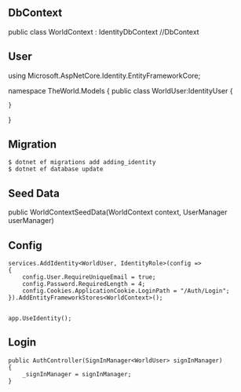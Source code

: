 ##
   <PackageReference Include="Microsoft.AspNetCore.Identity.EntityFrameworkCore" Version="1.1.1"/>


## DbContext
 public class WorldContext : IdentityDbContext<WorldUser> //DbContext    

## User 
using Microsoft.AspNetCore.Identity.EntityFrameworkCore;

namespace TheWorld.Models
{
    public class WorldUser:IdentityUser
    {
        
    }
}

## Migration
    $ dotnet ef migrations add adding_identity
    $ dotnet ef database update

## Seed Data
public WorldContextSeedData(WorldContext context, UserManager<WorldUser> userManager)

## Config
    services.AddIdentity<WorldUser, IdentityRole>(config =>
    {
        config.User.RequireUniqueEmail = true;
        config.Password.RequiredLength = 4;
        config.Cookies.ApplicationCookie.LoginPath = "/Auth/Login";
    }).AddEntityFrameworkStores<WorldContext>();


    app.UseIdentity();

## Login

    public AuthController(SignInManager<WorldUser> signInManager)
    {
        _signInManager = signInManager;
    }